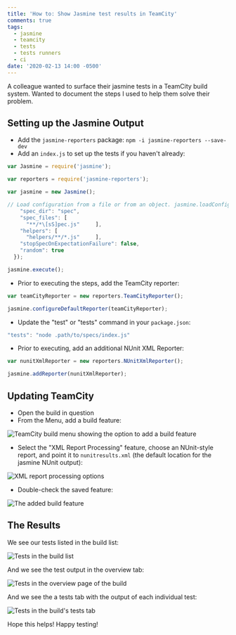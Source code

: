 ```yaml
---
title: 'How to: Show Jasmine test results in TeamCity'
comments: true
tags:
  - jasmine
  - teamcity
  - tests
  - tests runners
  - ci
date: '2020-02-13 14:00 -0500'
---
```

A colleague wanted to surface their jasmine tests in a TeamCity build system. Wanted to document the steps I used to help them solve their problem.

## Setting up the Jasmine Output

* Add the `jasmine-reporters` package: `npm -i jasmine-reporters --save-dev`
* Add an `index.js` to set up the tests if you haven't already:

```javascript
var Jasmine = require('jasmine');

var reporters = require('jasmine-reporters');

var jasmine = new Jasmine();

// Load configuration from a file or from an object. jasmine.loadConfig({
    "spec_dir": "spec",
    "spec_files": [
      "**/*\[sS]pec.js"     ],
    "helpers": [
      "helpers/**/*.js"     ],
    "stopSpecOnExpectationFailure": false,
    "random": true
  });

jasmine.execute();
```

* Prior to executing the steps, add the TeamCity reporter:

```javascript
var teamCityReporter = new reporters.TeamCityReporter();

jasmine.configureDefaultReporter(teamCityReporter);
```

* Update the "test" or "tests" command in your `package.json`:

```javascript
"tests": "node .path/to/specs/index.js"
```

* Prior to executing, add an additional NUnit XML Reporter:

```javascript
var nunitXmlReporter = new reporters.NUnitXmlReporter();

jasmine.addReporter(nunitXmlReporter);
```

## Updating TeamCity

* Open the build in question
* From the Menu, add a build feature:

![TeamCity build menu showing the option to add a build feature]({{site.post-images}}/jasmine_tests_teamcity/AddBuildFeatureMenu.png)

* Select the "XML Report Processing" feature, choose an NUnit-style report, and point it to `nunitresults.xml` (the default location for the jasmine NUnit output):

![XML report processing options]({{site.post-images}}/jasmine_tests_teamcity/XMLReportProcessingFeature.png)

* Double-check the saved feature:

![The added build feature]({{site.post-images}}/jasmine_tests_teamcity/BuildFeatureResult.png)

## The Results

We see our tests listed in the build list:

![Tests in the build list]({{site.post-images}}/jasmine_tests_teamcity/TestsPassing.png)

And we see the test output in the overview tab:

![Tests in the overview page of the build]({{site.post-images}}/jasmine_tests_teamcity/TestsPassing_OnOverview.png)

And we see the a tests tab with the output of each individual test:

![Tests in the build's tests tab]({{site.post-images}}/jasmine_tests_teamcity/TestsTab.png)

Hope this helps! Happy testing!
